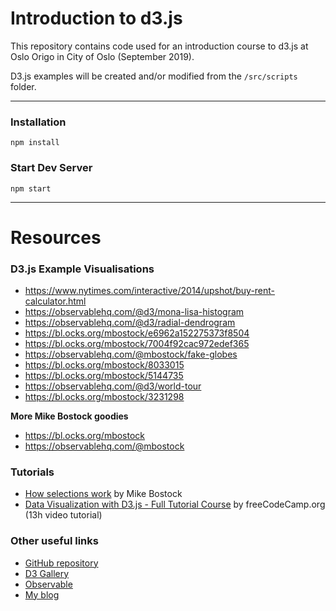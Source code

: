 # Introduction to d3.js

This repository contains code used for an introduction course to d3.js at Oslo Origo in City of Oslo (September 2019).

D3.js examples will be created and/or modified from the `/src/scripts` folder.

---

### Installation

```
npm install
```

### Start Dev Server

```
npm start
```

---

# Resources

### D3.js Example Visualisations

- https://www.nytimes.com/interactive/2014/upshot/buy-rent-calculator.html
- https://observablehq.com/@d3/mona-lisa-histogram
- https://observablehq.com/@d3/radial-dendrogram
- https://bl.ocks.org/mbostock/e6962a152275373f8504
- https://bl.ocks.org/mbostock/7004f92cac972edef365
- https://observablehq.com/@mbostock/fake-globes
- https://bl.ocks.org/mbostock/8033015
- https://bl.ocks.org/mbostock/5144735
- https://observablehq.com/@d3/world-tour
- https://bl.ocks.org/mbostock/3231298

**More Mike Bostock goodies**

- https://bl.ocks.org/mbostock
- https://observablehq.com/@mbostock



### Tutorials

- [How selections work](https://bost.ocks.org/mike/selection/) by Mike Bostock
- [Data Visualization with D3.js - Full Tutorial Course](https://www.youtube.com/watch?v=_8V5o2UHG0E) by freeCodeCamp.org (13h video tutorial)


### Other useful links

- [GitHub repository](https://github.com/d3/d3)
- [D3 Gallery](https://github.com/d3/d3/wiki/Gallery)
- [Observable](http://observablehq.com)
- [My blog](https://jesperkiledal.com/)
